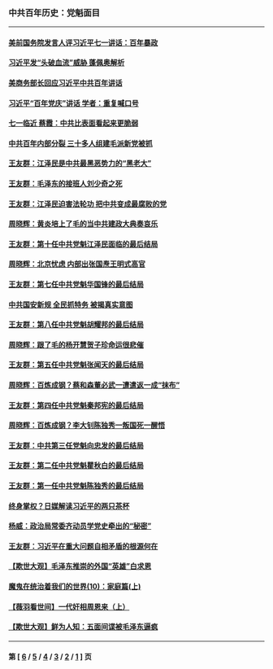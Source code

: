 ### 中共百年历史：党魁面目
---
#### [美前国务院发言人评习近平七一讲话：百年暴政](../../pages/nf1176107/n13066986.md?07160430) 
#### [习近平发“头破血流”威胁 蓬佩奥解析](../../pages/nf1176107/n13063604.md?07160430) 
#### [美商务部长回应习近平中共百年讲话](../../pages/nf1176107/n13062903.md?07160430) 
#### [习近平“百年党庆”讲话 学者：重复喊口号](../../pages/nf1176107/n13061411.md?07160430) 
#### [七一临近 蔡霞：中共比表面看起来更脆弱](../../pages/nf1176107/n13056418.md?07160430) 
#### [中共百年内部分裂 三十多人组建毛派新党被抓](../../pages/nf1176107/n13044023.md?07160430) 
#### [王友群：江泽民是中共最黑恶势力的“黑老大”](../../pages/nf1176107/n13022180.md?07160430) 
#### [王友群：毛泽东的接班人刘少奇之死](../../pages/nf1176107/n12991772.md?07160430) 
#### [王友群：江泽民迫害法轮功 把中共变成最腐败的党](../../pages/nf1176107/n12947347.md?07160430) 
#### [周晓辉：黄炎培上了毛的当中共建政大典奏哀乐](../../pages/nf1176107/n12942780.md?07160430) 
#### [王友群：第十任中共党魁江泽民面临的最后结局](../../pages/nf1176107/n12933748.md?07160430) 
#### [周晓辉：北京忧虑 内部出张国焘王明式高官](../../pages/nf1176107/n12931709.md?07160430) 
#### [王友群：第七任中共党魁华国锋的最后结局](../../pages/nf1176107/n12918457.md?07160430) 
#### [中共国安新规 全民抓特务 被揭真实意图](../../pages/nf1176107/n12911615.md?07160430) 
#### [王友群：第八任中共党魁胡耀邦的最后结局](../../pages/nf1176107/n12902918.md?07160430) 
#### [周晓辉：跟了毛的杨开慧贺子珍命运很悲催](../../pages/nf1176107/n12877804.md?07160430) 
#### [王友群：第五任中共党魁张闻天的最后结局](../../pages/nf1176107/n12865420.md?07160430) 
#### [周晓辉：百炼成钢？蔡和森董必武一遭遣返一成“抹布”](../../pages/nf1176107/n12854806.md?07160430) 
#### [王友群：第四任中共党魁秦邦宪的最后结局](../../pages/nf1176107/n12855290.md?07160430) 
#### [周晓辉：百炼成钢？李大钊陈独秀一叛国死一醒悟](../../pages/nf1176107/n12847981.md?07160430) 
#### [王友群：中共第三任党魁向忠发的最后结局](../../pages/nf1176107/n12840390.md?07160430) 
#### [王友群：第二任中共党魁瞿秋白的最后结局](../../pages/nf1176107/n12824710.md?07160430) 
#### [王友群：第一任中共党魁陈独秀的最后结局](../../pages/nf1176107/n12809869.md?07160430) 
#### [终身掌权？日媒解读习近平的两只茶杯](../../pages/nf1176107/n12805064.md?07160430) 
#### [杨威：政治局常委齐动员学党史牵出的“秘密”](../../pages/nf1176107/n12764642.md?07160430) 
#### [王友群：习近平在重大问题自相矛盾的根源何在](../../pages/nf1176107/n12499563.md?07160430) 
#### [【欺世大观】毛泽东推崇的外国“英雄”白求恩](../../pages/nf1176107/n12362005.md?07160430) 
#### [魔鬼在统治着我们的世界(10)：家庭篇(上)](../../pages/nf1176107/n10435448.md?07160430) 
#### [【薇羽看世间】一代奸相周恩来（上）](../../pages/nf1176107/n12401109.md?07160430) 
#### [【欺世大观】鲜为人知：五面间谍被毛泽东逼疯](../../pages/nf1176107/n12358513.md?07160430) 

---
#### 第 [ [6](./6.md?07160430) / [5](./5.md?07160430) / [4](./4.md?07160430) / [3](./3.md?07160430) / [2](./2.md?07160430) / [1](./1.md?07160430) ] 页
